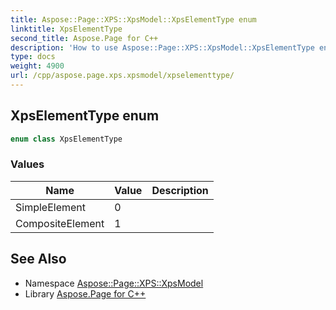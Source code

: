 ```yaml
---
title: Aspose::Page::XPS::XpsModel::XpsElementType enum
linktitle: XpsElementType
second_title: Aspose.Page for C++
description: 'How to use Aspose::Page::XPS::XpsModel::XpsElementType enum in C++.'
type: docs
weight: 4900
url: /cpp/aspose.page.xps.xpsmodel/xpselementtype/
---
```

## XpsElementType enum




```cpp
enum class XpsElementType
```

### Values

| Name | Value | Description |
| --- | --- | --- |
| SimpleElement | 0 |  |
| CompositeElement | 1 |  |

## See Also

* Namespace [Aspose::Page::XPS::XpsModel](../)
* Library [Aspose.Page for C++](../../)
